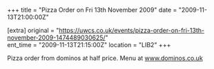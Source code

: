 +++
title = "Pizza Order on Fri 13th November 2009"
date = "2009-11-13T21:00:00Z"

[extra]
original = "https://uwcs.co.uk/events/pizza-order-on-fri-13th-november-2009-1474489030625/"    
ent_time = "2009-11-13T21:15:00Z"
location = "LIB2"
+++

Pizza order from dominos at half price. Menu at www.dominos.co.uk

